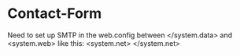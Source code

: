 # Contact-Form
Need to set up SMTP in the web.config between </system.data> and <system.web>
like this:
<system.net>
    <mailSettings>
      <smtp from="noreply@youremail.co.nz">
        <network host="smtp.sendgrid.net" userName="yoursmtpusername@email.com" password="yousmtppassword" />
      </smtp>
    </mailSettings>
  </system.net>
